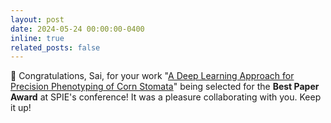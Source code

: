 ```yaml
---
layout: post
date: 2024-05-24 00:00:00-0400
inline: true
related_posts: false
---
```


🏅 Congratulations, Sai, for your work "[A Deep Learning Approach for Precision Phenotyping of Corn Stomata](https://spie.org/defense-commercial-sensing/presentation/Autonomous-ground-robot-with-a-microscopic-camera-for-deriving-precise/13053-11)" being selected for the  **Best Paper Award** at SPIE's conference! It was a pleasure collaborating with you. Keep it up!